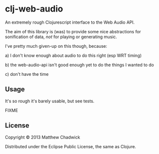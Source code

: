 # clj-web-audio

An extremely rough Clojurescript interface to the Web Audio API.

The aim of this library is (was) to provide some nice abstractions for
sonification of data, *not* for playing or generating music.

I've pretty much given-up on this though, because:

a) I don't know enough about audio to do this right (esp WRT timing)

b) the web-audio-api isn't good enough yet to do the things I wanted to do

c) don't have the time


## Usage

It's so rough it's barely usable, but see tests.


FIXME

## License

Copyright © 2013 Matthew Chadwick

Distributed under the Eclipse Public License, the same as Clojure.
